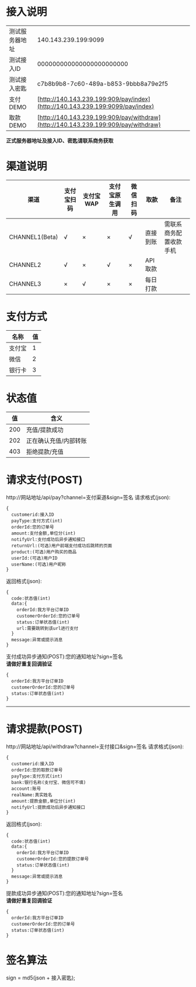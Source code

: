 接入说明
====
|||
|----|----|
|测试服务器地址|140.143.239.199:9099|
|测试接入ID|000000000000000000000000|
|测试接入密匙|c7b8b9b8-7c60-489a-b853-9bbb8a79e2f5|
|支付DEMO|[http://140.143.239.199:909/pay/index](http://140.143.239.199:9099/pay/index)|
|取款DEMO|[http://140.143.239.199:909/pay/withdraw](http://140.143.239.199:909/pay/withdraw)|
**正式服务器地址及接入ID、密匙请联系商务获取**

渠道说明
====
|渠道|支付宝扫码|支付宝WAP|支付宝原生调用|微信扫码|取款|备注|
|----|----|----|----|----|----|----|
|CHANNEL1(Beta)|√|×|×|√|直接到账|需联系商务配置收款手机|
|CHANNEL2|√|×|√|×|API取款||
|CHANNEL3|×|√|×|×|每日打款||

支付方式
====
|名称|值|
|----|----|
|支付宝|1|
|微信|2|
|银行卡|3|

状态值
====
|值|含义|
|----|----|
|200|充值/提款成功|
|202|正在确认充值/内部转账|
|403|拒绝提款/充值|

请求支付(POST)
====
http://网站地址/api/pay?channel=支付渠道&sign=签名
请求格式(json):
````
{
  customerid:接入ID
  payType:支付方式(int)
  orderId:您的订单号
  amount:支付金额,单位分(int)
  notifyUrl:支付成功后异步通知接口
  returnUrl:(可选)用户前端支付成功后跳转的页面
  product:(可选)用户购买的商品
  userId:(可选)用户ID
  userName:(可选)用户昵称
}
````
返回格式(json):
````
{
  code:状态值(int)
  data:{
    orderId:我方平台订单ID
    customerOrderId:您的订单号
    status:订单状态值(int)
    url:需要跳转到该url进行支付
  }
  message:异常或提示消息
}
````
支付成功异步通知(POST):您的通知地址?sign=签名  
**请做好重复回调验证**
````
{
  orderId:我方平台订单ID
  customerOrderId:您的订单号
  status:订单状态值(int)
}
````
----
请求提款(POST)
====
http://网站地址/api/withdraw?channel=支付接口&sign=签名
请求格式(json):
````
{
  customerid:接入ID
  orderId:您的取款订单号
  payType:支付方式(int)
  bank:银行名称(支付宝、微信可不填)
  account:账号
  realName:真实姓名
  amount:提款金额,单位分(int)
  notifyUrl:提款成功后异步通知接口
}
````
返回格式(json):
````
{
  code:状态值(int)
  data:{
    orderId:我方平台订单ID
    customerOrderId:您的提款订单号
    status:订单状态值(int)
  }
  message:异常或提示消息
}
````

提款成功异步通知(POST):您的通知地址?sign=签名  
**请做好重复回调验证**
````
{
  orderId:我方平台订单ID
  customerOrderId:您的订单号
  status:订单状态值(int)
}
````

签名算法
====
sign = md5(json + 接入密匙);
